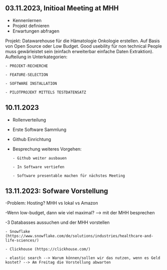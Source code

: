 ## 03.11.2023, Initioal Meeting at MHH
  - Kennenlernen
  - Projekt definieren
  - Erwartungen abfragen

Projekt:
  Datawarehouse für die Hämatologie Onkologie erstellen. Auf Basis von Open Source oder Low Budget. Good usebility für non technical People muss gewärleistet sein (einfach erweiterbar einfache Daten Extraktion).
  Aufteilung in Unterkategorien:
  
    - PROJEKT-RECHERCHE

    - FEATURE-SELECTION

    - SOFTWARE INSTALLATION
    
    - PILOTPROJEKT MITTELS TESTDATENSATZ


## 10.11.2023
  - Rollenverteilung
  - Erste Software Sammlung
  - Github Einrichtung
  - Besprechung weiteres Vorgehen:

        - Github weiter ausbauen

        - In Software vertiefen

        - Software presentable machen für nächstes Meeting


## 13.11.2023: Sofware Vorstellung
-Problem: Hosting? MHH vs lokal vs Amazon

-Wenn low-budget, dann wie viel maximal? --> mit der MHH besprechen

-3 Databasses aussuchen und der MHH vorstellen

    - Snowflake (https://www.snowflake.com/de/solutions/industries/healthcare-and-life-sciences/)
    
    - Clickhouse (https://clickhouse.com/)
    
    - elastic search --> Warum können/sollen wir das nutzen, wenn es Geld kostet? --> Am Freitag die Vorstellung abwarten
    
